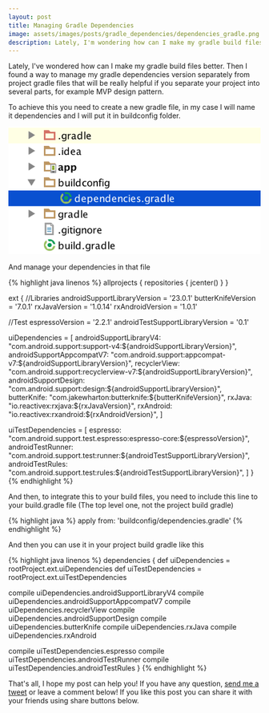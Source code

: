 ```yaml
---
layout: post
title: Managing Gradle Dependencies
image: assets/images/posts/gradle_dependencies/dependencies_gradle.png
description: Lately, I'm wondering how can I make my gradle build files better. Then I found a way to manage my gradle dependencies version separately from project gradle files that will be really helpful if you separate your project into several parts, for example MVP design pattern.
---
```



Lately, I've wondered how can I make my gradle build files better. Then I found a way to manage my gradle dependencies version separately from project gradle files that will be really helpful if you separate your project into several parts, for example MVP design pattern.

To achieve this you need to create a new gradle file, in my case I will name it dependencies and I will put it in buildconfig folder.

<img src="/assets/images/posts/gradle_dependencies/dependencies_gradle.png" style="margin-left=auto;margin-right-auto;">

And manage your dependencies in that file

{% highlight java linenos %}
allprojects {
  repositories {
    jcenter()
  }
}

ext {
  //Libraries
  androidSupportLibraryVersion = '23.0.1'
  butterKnifeVersion = '7.0.1'
  rxJavaVersion = '1.0.14'
  rxAndroidVersion = '1.0.1'

  //Test
  espressoVersion = '2.2.1'
  androidTestSupportLibraryVersion = '0.1'

  uiDependencies = [
      androidSupportLibraryV4:     "com.android.support:support-v4:${androidSupportLibraryVersion}",
      androidSupportAppcompatV7:   "com.android.support:appcompat-v7:${androidSupportLibraryVersion}",
      recyclerView:                "com.android.support:recyclerview-v7:${androidSupportLibraryVersion}",
      androidSupportDesign:        "com.android.support:design:${androidSupportLibraryVersion}",
      butterKnife:                 "com.jakewharton:butterknife:${butterKnifeVersion}",
      rxJava:                      "io.reactivex:rxjava:${rxJavaVersion}",
      rxAndroid:                   "io.reactivex:rxandroid:${rxAndroidVersion}",
  ]

  uiTestDependencies = [
      espresso:                    "com.android.support.test.espresso:espresso-core:${espressoVersion}",
      androidTestRunner:           "com.android.support.test:runner:${androidTestSupportLibraryVersion}",
      androidTestRules:            "com.android.support.test:rules:${androidTestSupportLibraryVersion}",
  ]
}
{% endhighlight %} 

And then, to integrate this to your build files, you need to include this line to your build.gradle file (The top level one, not the project build gradle)

{% highlight java %}
apply from: 'buildconfig/dependencies.gradle'
{% endhighlight %}

And then you can use it in your project build gradle like this

{% highlight java linenos %}
dependencies {
  def uiDependencies = rootProject.ext.uiDependencies
  def uiTestDependencies = rootProject.ext.uiTestDependencies

  compile uiDependencies.androidSupportLibraryV4
  compile uiDependencies.androidSupportAppcompatV7
  compile uiDependencies.recyclerView
  compile uiDependencies.androidSupportDesign
  compile uiDependencies.butterKnife
  compile uiDependencies.rxJava
  compile uiDependencies.rxAndroid

  compile uiTestDependencies.espresso
  compile uiTestDependencies.androidTestRunner
  compile uiTestDependencies.androidTestRules
}
{% endhighlight %}


That's all, I hope my post can help you!
If you have any question, <a href="https://twitter.com/intent/tweet?screen_name=niko_yuwono">send me a tweet</a> or leave a comment below! If you like this post you can share it with your friends using share buttons below.